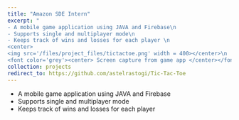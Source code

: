 ```yaml
---
title: "Amazon SDE Intern"
excerpt: "
- A mobile game application using JAVA and Firebase\n
- Supports single and multiplayer mode\n
- Keeps track of wins and losses for each player \n
<center>
<img src='/files/project_files/tictactoe.png' width = 400></center>\n
<font color='grey'><center> Screen capture from game app </center></font>"
collection: projects
redirect_to: https://github.com/astelrastogi/Tic-Tac-Toe
---
```

- A mobile game application using JAVA and Firebase
- Supports single and multiplayer mode
- Keeps track of wins and losses for each player 